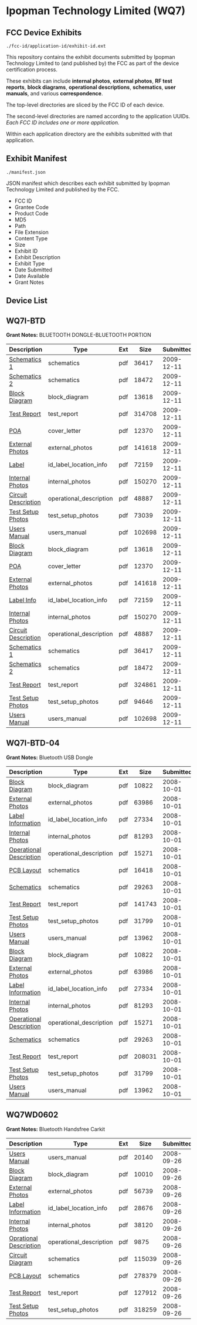# Ipopman Technology Limited (WQ7)
## FCC Device Exhibits

```
./fcc-id/application-id/exhibit-id.ext
```

This repository contains the exhibit documents submitted by Ipopman Technology Limited to (and published by) the FCC as part of the device certification process.

These exhibits can include **internal photos**, **external photos**, **RF test reports**, **block diagrams**, **operational descriptions**, **schematics**, **user manuals**, and various **correspondence**.

The top-level directories are sliced by the FCC ID of each device.

The second-level directories are named according to the application UUIDs. *Each FCC ID includes one or more application.*

Within each application directory are the exhibits submitted with that application. 

## Exhibit Manifest

```
./manifest.json
```

JSON manifest which describes each exhibit submitted by Ipopman Technology Limited and published by the FCC.

- FCC ID
- Grantee Code
- Product Code
- MD5
- Path
- File Extension
- Content Type
- Size
- Exhibit ID
- Exhibit Description
- Exhibit Type
- Date Submitted
- Date Available
- Grant Notes

## Device List
## WQ7I-BTD
**Grant Notes:** BLUETOOTH DONGLE-BLUETOOTH PORTION

| Description | Type | Ext | Size | Submitted | Available |
| ----------- | ---- | --- | ---- | --------- | --------- |
| [Schematics 1](WQ7I-BTD/6a47f8dbcd9ad862e6e6ddabc80fdda5/1212189.pdf) | schematics | pdf | 36417 | 2009-12-11 | 2009-12-11 |
| [Schematics 2](WQ7I-BTD/6a47f8dbcd9ad862e6e6ddabc80fdda5/1212190.pdf) | schematics | pdf | 18472 | 2009-12-11 | 2009-12-11 |
| [Block Diagram](WQ7I-BTD/6a47f8dbcd9ad862e6e6ddabc80fdda5/1212183.pdf) | block_diagram | pdf | 13618 | 2009-12-11 | 2009-12-11 |
| [Test Report](WQ7I-BTD/6a47f8dbcd9ad862e6e6ddabc80fdda5/1212192.pdf) | test_report | pdf | 314708 | 2009-12-11 | 2009-12-11 |
| [POA](WQ7I-BTD/6a47f8dbcd9ad862e6e6ddabc80fdda5/1212188.pdf) | cover_letter | pdf | 12370 | 2009-12-11 | 2009-12-11 |
| [External Photos](WQ7I-BTD/6a47f8dbcd9ad862e6e6ddabc80fdda5/1212185.pdf) | external_photos | pdf | 141618 | 2009-12-11 | 2009-12-11 |
| [Label](WQ7I-BTD/6a47f8dbcd9ad862e6e6ddabc80fdda5/1212187.pdf) | id_label_location_info | pdf | 72159 | 2009-12-11 | 2009-12-11 |
| [Internal Photos](WQ7I-BTD/6a47f8dbcd9ad862e6e6ddabc80fdda5/1212186.pdf) | internal_photos | pdf | 150270 | 2009-12-11 | 2009-12-11 |
| [Circuit Description](WQ7I-BTD/6a47f8dbcd9ad862e6e6ddabc80fdda5/1212184.pdf) | operational_description | pdf | 48887 | 2009-12-11 | 2009-12-11 |
| [Test Setup Photos](WQ7I-BTD/6a47f8dbcd9ad862e6e6ddabc80fdda5/1212193.pdf) | test_setup_photos | pdf | 73039 | 2009-12-11 | 2009-12-11 |
| [Users Manual](WQ7I-BTD/6a47f8dbcd9ad862e6e6ddabc80fdda5/1212191.pdf) | users_manual | pdf | 102698 | 2009-12-11 | 2009-12-11 |
| [Block Diagram](WQ7I-BTD/3464c8445f6bbeaa1c8beb485648c13e/1212183.pdf) | block_diagram | pdf | 13618 | 2009-12-11 | 2009-12-11 |
| [POA](WQ7I-BTD/3464c8445f6bbeaa1c8beb485648c13e/1212188.pdf) | cover_letter | pdf | 12370 | 2009-12-11 | 2009-12-11 |
| [External Photos](WQ7I-BTD/3464c8445f6bbeaa1c8beb485648c13e/1212185.pdf) | external_photos | pdf | 141618 | 2009-12-11 | 2009-12-11 |
| [Label Info](WQ7I-BTD/3464c8445f6bbeaa1c8beb485648c13e/1212187.pdf) | id_label_location_info | pdf | 72159 | 2009-12-11 | 2009-12-11 |
| [Internal Photos](WQ7I-BTD/3464c8445f6bbeaa1c8beb485648c13e/1212186.pdf) | internal_photos | pdf | 150270 | 2009-12-11 | 2009-12-11 |
| [Circuit Description](WQ7I-BTD/3464c8445f6bbeaa1c8beb485648c13e/1212184.pdf) | operational_description | pdf | 48887 | 2009-12-11 | 2009-12-11 |
| [Schematics 1](WQ7I-BTD/3464c8445f6bbeaa1c8beb485648c13e/1212189.pdf) | schematics | pdf | 36417 | 2009-12-11 | 2009-12-11 |
| [Schematics 2](WQ7I-BTD/3464c8445f6bbeaa1c8beb485648c13e/1212190.pdf) | schematics | pdf | 18472 | 2009-12-11 | 2009-12-11 |
| [Test Report](WQ7I-BTD/3464c8445f6bbeaa1c8beb485648c13e/1212181.pdf) | test_report | pdf | 324861 | 2009-12-11 | 2009-12-11 |
| [Test Setup Photos](WQ7I-BTD/3464c8445f6bbeaa1c8beb485648c13e/1212182.pdf) | test_setup_photos | pdf | 94646 | 2009-12-11 | 2009-12-11 |
| [Users Manual](WQ7I-BTD/3464c8445f6bbeaa1c8beb485648c13e/1212191.pdf) | users_manual | pdf | 102698 | 2009-12-11 | 2009-12-11 |
## WQ7I-BTD-04
**Grant Notes:** Bluetooth USB Dongle

| Description | Type | Ext | Size | Submitted | Available |
| ----------- | ---- | --- | ---- | --------- | --------- |
| [Block Diagram](WQ7I-BTD-04/58ea071adee022480395ac8c2422a290/1009687.pdf) | block_diagram | pdf | 10822 | 2008-10-01 | 2008-10-01 |
| [External Photos](WQ7I-BTD-04/58ea071adee022480395ac8c2422a290/1009689.pdf) | external_photos | pdf | 63986 | 2008-10-01 | 2008-10-01 |
| [Label Information](WQ7I-BTD-04/58ea071adee022480395ac8c2422a290/1009691.pdf) | id_label_location_info | pdf | 27334 | 2008-10-01 | 2008-10-01 |
| [Internal Photos](WQ7I-BTD-04/58ea071adee022480395ac8c2422a290/1009692.pdf) | internal_photos | pdf | 81293 | 2008-10-01 | 2008-10-01 |
| [Operational Description](WQ7I-BTD-04/58ea071adee022480395ac8c2422a290/1009688.pdf) | operational_description | pdf | 15271 | 2008-10-01 | 2008-10-01 |
| [PCB Layout](WQ7I-BTD-04/58ea071adee022480395ac8c2422a290/1009694.pdf) | schematics | pdf | 16418 | 2008-10-01 | 2008-10-01 |
| [Schematics](WQ7I-BTD-04/58ea071adee022480395ac8c2422a290/1009695.pdf) | schematics | pdf | 29263 | 2008-10-01 | 2008-10-01 |
| [Test Report](WQ7I-BTD-04/58ea071adee022480395ac8c2422a290/1009690.pdf) | test_report | pdf | 141743 | 2008-10-01 | 2008-10-01 |
| [Test Setup Photos](WQ7I-BTD-04/58ea071adee022480395ac8c2422a290/1009696.pdf) | test_setup_photos | pdf | 31799 | 2008-10-01 | 2008-10-01 |
| [Users Manual](WQ7I-BTD-04/58ea071adee022480395ac8c2422a290/1009693.pdf) | users_manual | pdf | 13962 | 2008-10-01 | 2008-10-01 |
| [Block Diagram](WQ7I-BTD-04/32eb7e13382736f59de001bb49bcc47b/1009687.pdf) | block_diagram | pdf | 10822 | 2008-10-01 | 2008-10-01 |
| [External Photos](WQ7I-BTD-04/32eb7e13382736f59de001bb49bcc47b/1009689.pdf) | external_photos | pdf | 63986 | 2008-10-01 | 2008-10-01 |
| [Label Information](WQ7I-BTD-04/32eb7e13382736f59de001bb49bcc47b/1009691.pdf) | id_label_location_info | pdf | 27334 | 2008-10-01 | 2008-10-01 |
| [Internal Photos](WQ7I-BTD-04/32eb7e13382736f59de001bb49bcc47b/1009692.pdf) | internal_photos | pdf | 81293 | 2008-10-01 | 2008-10-01 |
| [Operational Description](WQ7I-BTD-04/32eb7e13382736f59de001bb49bcc47b/1009688.pdf) | operational_description | pdf | 15271 | 2008-10-01 | 2008-10-01 |
| [Schematics](WQ7I-BTD-04/32eb7e13382736f59de001bb49bcc47b/1009695.pdf) | schematics | pdf | 29263 | 2008-10-01 | 2008-10-01 |
| [Test Report](WQ7I-BTD-04/32eb7e13382736f59de001bb49bcc47b/1009700.pdf) | test_report | pdf | 208031 | 2008-10-01 | 2008-10-01 |
| [Test Setup Photos](WQ7I-BTD-04/32eb7e13382736f59de001bb49bcc47b/1009696.pdf) | test_setup_photos | pdf | 31799 | 2008-10-01 | 2008-10-01 |
| [Users Manual](WQ7I-BTD-04/32eb7e13382736f59de001bb49bcc47b/1009693.pdf) | users_manual | pdf | 13962 | 2008-10-01 | 2008-10-01 |
## WQ7WD0602
**Grant Notes:** Bluetooth Handsfree Carkit

| Description | Type | Ext | Size | Submitted | Available |
| ----------- | ---- | --- | ---- | --------- | --------- |
| [Users Manual](WQ7WD0602/4c77f1a6c2870260eb964a2c0fd19dd5/1007705.pdf) | users_manual | pdf | 20140 | 2008-09-26 | 2008-09-26 |
| [Block Diagram](WQ7WD0602/4c77f1a6c2870260eb964a2c0fd19dd5/1007698.pdf) | block_diagram | pdf | 10010 | 2008-09-26 | 2008-09-26 |
| [External Photos](WQ7WD0602/4c77f1a6c2870260eb964a2c0fd19dd5/1007701.pdf) | external_photos | pdf | 56739 | 2008-09-26 | 2008-09-26 |
| [Label Information](WQ7WD0602/4c77f1a6c2870260eb964a2c0fd19dd5/1007702.pdf) | id_label_location_info | pdf | 28676 | 2008-09-26 | 2008-09-26 |
| [Internal Photos](WQ7WD0602/4c77f1a6c2870260eb964a2c0fd19dd5/1007704.pdf) | internal_photos | pdf | 38120 | 2008-09-26 | 2008-09-26 |
| [Oprational Description](WQ7WD0602/4c77f1a6c2870260eb964a2c0fd19dd5/1007700.pdf) | operational_description | pdf | 9875 | 2008-09-26 | 2008-09-26 |
| [Circuit Diagram](WQ7WD0602/4c77f1a6c2870260eb964a2c0fd19dd5/1007699.pdf) | schematics | pdf | 115039 | 2008-09-26 | 2008-09-26 |
| [PCB Layout](WQ7WD0602/4c77f1a6c2870260eb964a2c0fd19dd5/1007706.pdf) | schematics | pdf | 278379 | 2008-09-26 | 2008-09-26 |
| [Test Report](WQ7WD0602/4c77f1a6c2870260eb964a2c0fd19dd5/1007703.pdf) | test_report | pdf | 127912 | 2008-09-26 | 2008-09-26 |
| [Test Setup Photos](WQ7WD0602/4c77f1a6c2870260eb964a2c0fd19dd5/1007707.pdf) | test_setup_photos | pdf | 318259 | 2008-09-26 | 2008-09-26 |
